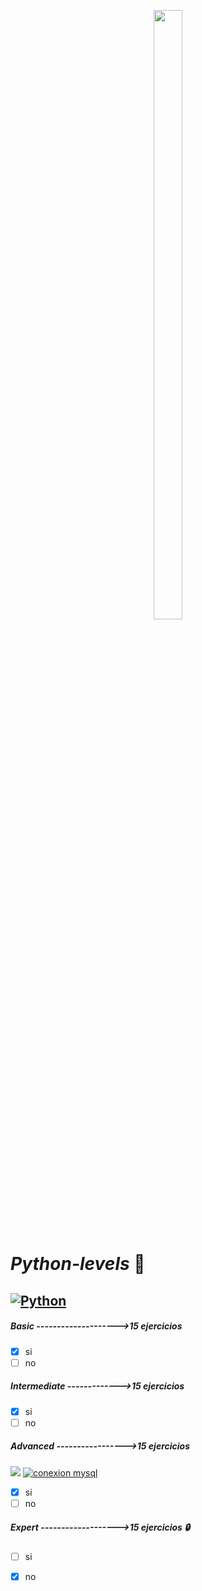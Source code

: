<p align="center">
  <img width="30%" height="50%" src="https://www.python.org/static/img/python-logo.png">
</p>


# *Python-levels* 🐍

[![Python](https://img.shields.io/badge/Python-3.9+-yellow?style=for-the-badge&logo=python&logoColor=white&labelColor=101010)](https://python.org)
---
##### *Basic* -------------------->*15 ejercicios*
- [x] si  
- [ ] no   

##### *Intermediate* ------------->*15 ejercicios*
- [x] si 
- [ ] no

##### *Advanced* ----------------->*15 ejercicios* 
[![](https://img.shields.io/badge/MySQL-8.0.31-aqua)](https://dev.mysql.com/downloads/mysql/) [![conexion mysql](https://img.shields.io/badge/mysql--connector--python-8.0.31-blue)](https://pypi.org/project/mysql-connector-python/#history) 
- [x] si             
- [ ] no

##### *Expert* ------------------->*15 ejercicios* :lock:
- [ ] si 
- [x] no


